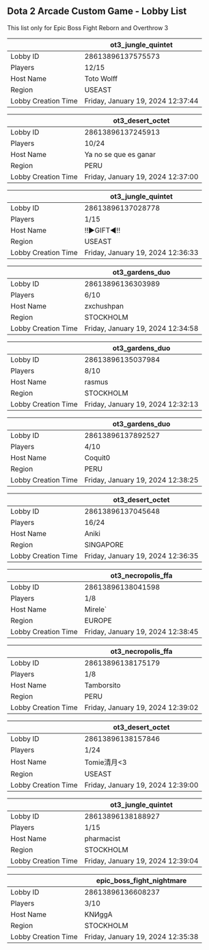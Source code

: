 ## Dota 2 Arcade Custom Game - Lobby List

This list only for Epic Boss Fight Reborn and Overthrow 3

|  | ot3_jungle_quintet |
| ------ | ------ |
| Lobby ID | 28613896137575573 |
| Players | 12/15 |
| Host Name | Toto Wolff |
| Region | USEAST |
| Lobby Creation Time | Friday, January 19, 2024 12:37:44 |


|  | ot3_desert_octet |
| ------ | ------ |
| Lobby ID | 28613896137245913 |
| Players | 10/24 |
| Host Name | Ya no se que es ganar |
| Region | PERU |
| Lobby Creation Time | Friday, January 19, 2024 12:37:00 |


|  | ot3_jungle_quintet |
| ------ | ------ |
| Lobby ID | 28613896137028778 |
| Players | 1/15 |
| Host Name | ‼►GIFT◄‼ |
| Region | USEAST |
| Lobby Creation Time | Friday, January 19, 2024 12:36:33 |


|  | ot3_gardens_duo |
| ------ | ------ |
| Lobby ID | 28613896136303989 |
| Players | 6/10 |
| Host Name | zxchushpan |
| Region | STOCKHOLM |
| Lobby Creation Time | Friday, January 19, 2024 12:34:58 |


|  | ot3_gardens_duo |
| ------ | ------ |
| Lobby ID | 28613896135037984 |
| Players | 8/10 |
| Host Name | rasmus |
| Region | STOCKHOLM |
| Lobby Creation Time | Friday, January 19, 2024 12:32:13 |


|  | ot3_gardens_duo |
| ------ | ------ |
| Lobby ID | 28613896137892527 |
| Players | 4/10 |
| Host Name | Coquit0 |
| Region | PERU |
| Lobby Creation Time | Friday, January 19, 2024 12:38:25 |


|  | ot3_desert_octet |
| ------ | ------ |
| Lobby ID | 28613896137045648 |
| Players | 16/24 |
| Host Name | Aniki |
| Region | SINGAPORE |
| Lobby Creation Time | Friday, January 19, 2024 12:36:35 |


|  | ot3_necropolis_ffa |
| ------ | ------ |
| Lobby ID | 28613896138041598 |
| Players | 1/8 |
| Host Name | Mirele` |
| Region | EUROPE |
| Lobby Creation Time | Friday, January 19, 2024 12:38:45 |


|  | ot3_necropolis_ffa |
| ------ | ------ |
| Lobby ID | 28613896138175179 |
| Players | 1/8 |
| Host Name | Tamborsito |
| Region | PERU |
| Lobby Creation Time | Friday, January 19, 2024 12:39:02 |


|  | ot3_desert_octet |
| ------ | ------ |
| Lobby ID | 28613896138157846 |
| Players | 1/24 |
| Host Name | Tomie清月<3 |
| Region | USEAST |
| Lobby Creation Time | Friday, January 19, 2024 12:39:00 |


|  | ot3_jungle_quintet |
| ------ | ------ |
| Lobby ID | 28613896138188927 |
| Players | 1/15 |
| Host Name | pharmacist |
| Region | STOCKHOLM |
| Lobby Creation Time | Friday, January 19, 2024 12:39:04 |


|  | epic_boss_fight_nightmare |
| ------ | ------ |
| Lobby ID | 28613896136608237 |
| Players | 3/10 |
| Host Name | KNИggA |
| Region | STOCKHOLM |
| Lobby Creation Time | Friday, January 19, 2024 12:35:38 |


